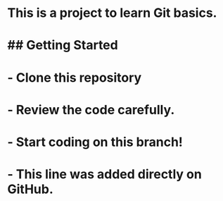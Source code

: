 # This is a project to learn Git basics.
# ## Getting Started
# - Clone this repository
# - Review the code carefully.
# - Start coding on this branch!
# - This line was added directly on GitHub.
